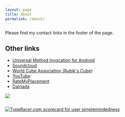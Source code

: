 ```yaml
---
layout: page
title: About
permalink: /about/
---
```


Please find my contact links in the footer of the page.

## Other links
- [Universal Method Invocation for Android](/resources/universal-method-invocation-for-android.pdf)
- [Soundcloud](https://soundcloud.com/kelseymckennamusic)
- [World Cube Association (Rubik's Cube)](https://www.worldcubeassociation.org/results/p.php?i=2012MCKE01)
- [YouTube](https://www.youtube.com/kelseymckennamusic)
- [RateMyPlacement](https://www.ratemyplacement.co.uk/case-studies/kelsey-mckenna)
- [Dalriada](http://dalriadaschool.com/?p=3998)

<div style="display: flex; flex-direction: column; gap: 5px; align-items: flex-start">
<img src="https://projecteuler.net/profile/ToastNumber.png"/> <br>
<a href="http://data.typeracer.com/pit/profile?user=simplemindedness&ref=badge" target="_top"><img src="http://data.typeracer.com/misc/badge?user=simplemindedness" border="0" alt="TypeRacer.com scorecard for user simplemindedness"/></a>
</div>

